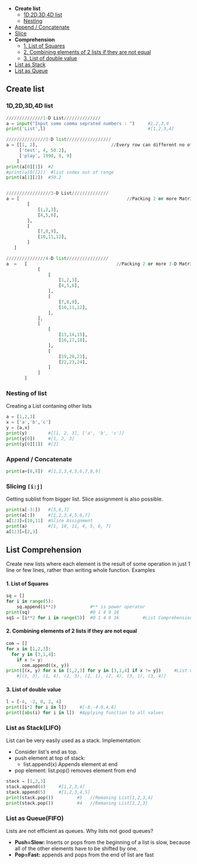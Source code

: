 - **Create list**
  - [1D,2D,3D,4D list](#c1)
  - [Nesting](#c2)
- [Append / Concatenate](#a)
- [Slice](#s)
- **Comprehension**
  - [1. List of Squares](#e1)
  - [2. Combining elements of 2 lists if they are not equal](#e2)
  - [3. List of double value](#e3)
- [List as Stack](#ass)
- [List as Queue](#asq)


## Create list
<a name=c1></a>
### 1D,2D,3D,4D list
```py
//////////////1-D List//////////////
a = input("Input some comma seprated numbers : ")     #1,2,3,4
print('List',l)                                       #[1,2,3,4]

///////////////2-D list/////////////////
a = [[1, 2],                            //Every row can different no of coloumns. `a[0][2]:Index error`
     ['test', 4, 50.2],
     ['play', 1990, 8, 9]
    ]
print(a[0][1])  #2
#print(a[0][2])  #list index out of range
print(a[1][2])  #50.2


/////////////////3-D List//////////////
a = [                                         //Packing 2 or more Matrices.
        [
            [1,2,3],
            [4,5,6],
        ],
        [
            [7,8,9],
            [10,11,12],
        ]
   ]

///////////////4-D list////////////////
a  =   [                                  //Packing 2 or more 3-D Matrices.
            [
                [
                    [1,2,3],
                    [4,5,6],
                ],
                [
                    [7,8,9],
                    [10,11,12],
                ],
            ],
            [
                [
                    [13,14,15],
                    [16,17,18],
                ],
                [
                    [19,20,21],
                    [22,23,24],
                ]
            ]
       ]
```

<a name=c2></a>
### Nesting of list
Creating a List contaning other lists
```py
a = [1,2,3]
x = ['a','b','c']
y = [a,x]
print(y)        #[[1, 2, 3], ['a', 'b', 'c']]
print(y[0])     #[1, 2, 3]
print(y[0][1])  #[2]
```

<a name=a></a>
### Append / Concatenate
```py
print(a+[8,9])  #[1,2,3,4,5,6,7,8,9]
```

<a name=s></a>
### Slicing `[i:j]`
Getting sublist from bigger list. Slice assignment is also possible.
```py
print(a[-3:])   #[5,6,7]
print(a[:])     #[1,2,3,4,5,6,7]
a[1:3]=[10,11]  #Slice Assignment
print(a)        #[1, 10, 11, 4, 5, 6, 7]
a[1:3]=[2,3]
```

## List Comprehension
Create new lists where each element is the result of some operation in just 1 line or few lines, rather than writing whole function. Examples
<a name=e1></a>
#### 1. List of Squares
```py
sq = []
for i in range(5):
    sq.append(i**2)             #** is power operator
print(sq)                       #0 1 4 9 16
sq1 = [i**2 for i in range(5)]  #0 1 4 9 16         #List Comprehension
```
<a name=e2></a>
#### 2. Combining elements of 2 lists if they are not equal
```py
com = []
for x in [1,2,3]:
  for y in [3,1,4]:
    if x != y:
      com.append((x, y))
print([(x, y) for x in [1,2,3] for y in [3,1,4] if x != y])     #List Comprehension
    #[(1, 3), (1, 4), (2, 3), (2, 1), (2, 4), (3, 1), (3, 4)]
```
<a name=e3></a>
#### 3. List of double value
```py
l = [-4, -2, 0, 2, 4]
print([i*2 for i in l])     #[-8.-4.0,4,8]
print([abs(i) for i in l])  #Applying function to all values
```

<a name=ass></a>
### List as Stack(LIFO)
List can be very easily used as a stack. Implementation:
- Consider list's end as top.
- push element at top of stack:    
  - list.append(x) Appends element at end
- pop element: list.pop() removes element from end
```py
stack = [1,2,3]
stack.append(4)     #[1,2,3,4]
stack.append(5)     #[1,2,3,4,5]
print(stack.pop())         #5   //Remaning List[1,2,3,4]
print(stack.pop())         #4   //Remaning List[1,2,3]
```

<a name=asq></a>
### List as Queue(FIFO)
Lists are not efficient as queues. Why lists not good queues?
- **Push=Slow:** Inserts or pops from the beginning of a list is slow, because all of the other elements have to be shifted by one.
- **Pop=Fast:** appends and pops from the end of list are fast

